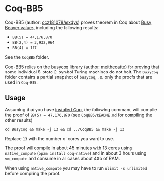 # Coq-BB5

Coq-BB5 (author: [ccz181078/mxdys](https://github.com/ccz181078)) proves theorem in Coq about [Busy Beaver values](https://wiki.bbchallenge.org/wiki/Main_Page), including the following results:

- `BB(5) = 47,176,870`
- `BB(2,4) = 3,932,964`
- `BB(4) = 107`

See the `CoqBB5` folder.

Coq-BB5 relies on the [busycoq](https://github.com/meithecatte/busycoq/tree/333695b79707189d49f5e560a55c3ab8dda1cdc6) library (author: [meithecatte](https://github.com/meithecatte)) for proving that some individual 5-state 2-symbol Turing machines do not halt. The `BusyCoq` folder contains a partial snapshot of `busycoq`, i.e. only the proofs that are used in `Coq-BB5`.

## Usage

Assuming that you have [installed Coq](https://github.com/coq/coq/blob/master/INSTALL.md), the following command will compile the proof of `BB(5) = 47,176,870` (see `CoqBB5/README.md` for compiling the other results):

```
cd BusyCoq && make -j 13 && cd ../CoqBB5 && make -j 13
```

Replace `13` with the number of cores you want to use.

The proof will compile in about 45 minutes with 13 cores using `native_compute` (`opam install coq-native`) and in about 3 hours using `vm_compute` and consume in all cases about 4Gb of RAM.

When using `native_compute` you may have to run `ulimit -s unlimited` before compiling the proof.